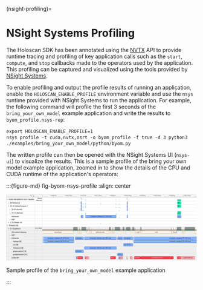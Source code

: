 (nsight-profiling)=
# NSight Systems Profiling

The Holoscan SDK has been annotated using the [NVTX](https://github.com/NVIDIA/NVTX) API to provide
runtime tracing and profiling of key application calls such as the `start`, `compute`, and `stop`
callbacks made to the operators used by the application. This profiling can be captured and
visualized using the tools provided by [NSight Systems](https://developer.nvidia.com/nsight-systems).

To enable profiling and output the profile results of running an application, enable the
`HOLOSCAN_ENABLE_PROFILE` environment variable and use the `nsys` runtime provided with NSight
Systems to run the application. For example, the following command will profile the first 3 seconds
of the `bring_your_own_model` example application and write the results to `byom_profile.nsys-rep`:

```
export HOLOSCAN_ENABLE_PROFILE=1
nsys profile -t cuda,nvtx,osrt -o byom_profile -f true -d 3 python3 ./examples/bring_your_own_model/python/byom.py
```

The written profile can then be opened with the NSight Systems UI (`nsys-ui`) to visualize the
results. This is a sample profile of the bring your own model example application, zoomed in to
show the details of the CPU and CUDA runtime of the application's operators:

:::{figure-md} fig-byom-nsys-profile
:align: center

![](images/byom_nsys_profile.png)

Sample profile of the `bring_your_own_model` example application

:::
